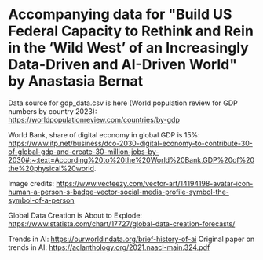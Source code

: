 # Accompanying data for "Build US Federal Capacity to Rethink and Rein in the ‘Wild West’ of an Increasingly Data-Driven and AI-Driven World" by Anastasia Bernat

Data source for gdp_data.csv is here (World population review for GDP numbers by country 2023): https://worldpopulationreview.com/countries/by-gdp

World Bank, share of digital economy in global GDP is 15%: https://www.itp.net/business/dco-2030-digital-economy-to-contribute-30-of-global-gdp-and-create-30-million-jobs-by-2030#:~:text=According%20to%20the%20World%20Bank,GDP%20of%20the%20physical%20world.

Image credits:
https://www.vecteezy.com/vector-art/14194198-avatar-icon-human-a-person-s-badge-vector-social-media-profile-symbol-the-symbol-of-a-person

Global Data Creation is About to Explode: https://www.statista.com/chart/17727/global-data-creation-forecasts/

Trends in AI: https://ourworldindata.org/brief-history-of-ai
Original paper on trends in AI: https://aclanthology.org/2021.naacl-main.324.pdf
